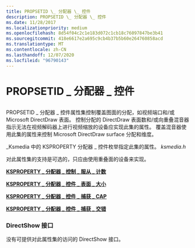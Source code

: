 ```yaml
---
title: PROPSETID \_ 分配器 \_ 控件
description: PROPSETID \_ 分配器 \_ 控件
ms.date: 11/28/2017
ms.localizationpriority: medium
ms.openlocfilehash: 8d54f04c2c1e183d072c1cb18c76097847be3b41
ms.sourcegitcommit: 418e6617e2a695c9cb4b37b5b60e264760858acd
ms.translationtype: MT
ms.contentlocale: zh-CN
ms.lasthandoff: 12/07/2020
ms.locfileid: "96790143"
---
```

# <a name="propsetid_allocator_control"></a>PROPSETID \_ 分配器 \_ 控件


## <span id="ddk_propsetid_allocator_control_ks"></span><span id="DDK_PROPSETID_ALLOCATOR_CONTROL_KS"></span>


PROPSETID \_ 分配器 \_ 控件属性集控制覆盖图面的分配，如视频端口和/或 Microsoft DirectDraw 表面。 控制分配的 DirectDraw 表面数和/或向重叠混音器指示无法在视频解码器上进行视频缩放的设备应实现此集的属性。 覆盖混音器使用此集的属性来控制 Microsoft DirectDraw surface 分配和维度。

\_Ksmedia 中的 KSPROPERTY 分配器 \_ 控件枚举指定此集的属性。 *ksmedia.h*

对此属性集的支持是可选的，只应由使用重叠面的设备来实现。

[**KSPROPERTY \_ 分配器 \_ 控制 \_ 服从 \_ 计数**](ksproperty-allocator-control-honor-count.md)

[**KSPROPERTY \_ 分配器 \_ 控件 \_ 表面 \_ 大小**](ksproperty-allocator-control-surface-size.md)

[**KSPROPERTY \_ 分配器 \_ 控件 \_ 捕获 \_ CAP**](ksproperty-allocator-control-capture-caps.md)

[**KSPROPERTY \_ 分配器 \_ 控件 \_ 捕获 \_ 交错**](ksproperty-allocator-control-capture-interleave.md)

### <a name="span-iddirectshow_interfacespanspan-iddirectshow_interfacespandirectshow-interface"></a><span id="directshow_interface"></span><span id="DIRECTSHOW_INTERFACE"></span>DirectShow 接口

没有可提供对此属性集的访问的 DirectShow 接口。

 

 





